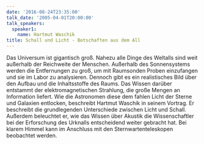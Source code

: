 ```yaml
---
date: '2016-08-24T23:35:00'
talk_date: '2005-04-01T20:00:00'
talk_speakers:
  speaker1:
    name: Hartmut Waschik
title: Schall und Licht - Botschaften aus dem All
---
```

Das Universum ist gigantisch groß. Nahezu alle Dinge des Weltalls sind weit außerhalb der Reichweite der Menschen. Außerhalb des Sonnensystems werden die Entfernungen zu groß, um mit Raumsonden Proben einzufangen und sie im Labor zu analysieren. Dennoch gibt es ein realistisches Bild über den Aufbau und die Inhaltsstoffe des Raums. Das Wissen darüber entstammt der elektromagnetischen Strahlung, die große Mengen an Information liefert. Wie die Astronomen diese dem fahlen Licht der Sterne und Galaxien entlocken, beschreibt Hartmut Waschik in seinem Vortrag. Er beschreibt die grundlegenden Unterschiede zwischen Licht und Schall. Außerdem beleuchtet er, wie das Wissen über Akustik die Wissenschaftler bei der Erforschung des Urknalls entscheidend weiter gebracht hat.
Bei klarem Himmel kann im Anschluss mit den Sternwartenteleskopen beobachtet werden.